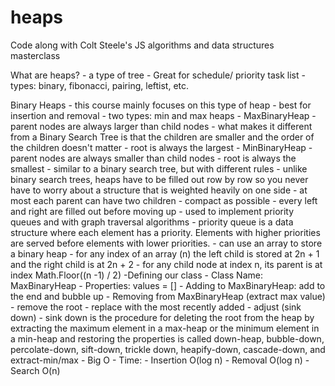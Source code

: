 # heaps
Code along with Colt Steele's JS algorithms and data structures masterclass

What are heaps?
    - a type of tree
    - Great for schedule/ priority task list
    - types: binary, fibonacci, pairing, leftist, etc. 

Binary Heaps
    - this course mainly focuses on this type of heap
	- best for insertion and removal
	- two types: min and max heaps
		- MaxBinaryHeap
			- parent nodes are always larger than child nodes
			- what makes it different from a Binary Search Tree is that the children are smaller and the order of the children doesn't matter
			- root is always the largest
		- MinBinaryHeap
			- parent nodes are always smaller than child nodes
			- root is always the smallest
	- similar to a binary search tree, but with different rules
		- unlike binary search trees, heaps have to be filled out row by row so you never have to worry about a structure that is weighted heavily on one side
	- at most each parent can have two children 
	- compact as possible 
		- every left and right are filled out before moving up
	- used to implement priority queues and with graph traversal algorithms
		- priority queue is a data structure where each element has a priority. Elements with higher priorities are served before elements with lower priorities.
	- can use an array to store a binary heap
	- for any index of an array (n) the left child is stored at 2n + 1 and the right child is at 2n + 2
	- for any child node at index n, its parent is at index Math.Floor((n -1) / 2)
	-Defining our class
		- Class Name: MaxBinaryHeap
		- Properties: values = []
	- Adding to MaxBinaryHeap: add to the end and bubble up
	- Removing from MaxBinaryHeap (extract max value)
		- remove the root
		- replace with the most recently added
		- adjust (sink down)
			- sink down is the procedure for deleting the root from the heap by extracting the maximum element in a max-heap or the minimum element in a min-heap and restoring the properties is called down-heap, bubble-down, percolate-down, sift-down, trickle down, heapify-down, cascade-down, and extract-min/max
	- Big O
		- Time: 
			- Insertion O(log n)
			- Removal O(log n)
			- Search O(n)